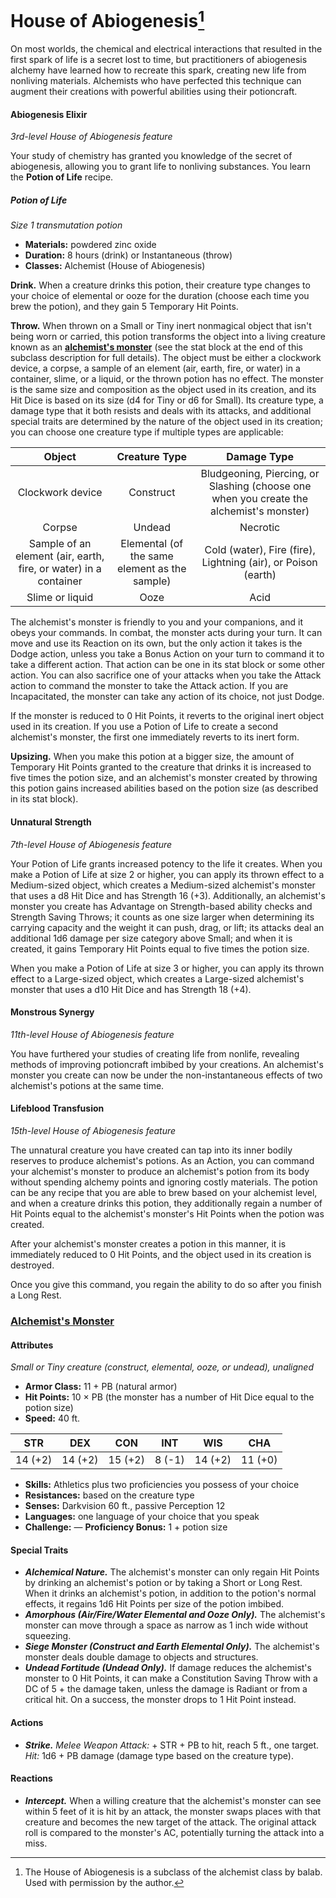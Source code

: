 # House of Abiogenesis[^🧪]

On most worlds, the chemical and electrical interactions that resulted in the first spark of life is a secret lost to time, but practitioners of abiogenesis alchemy have learned how to recreate this spark, creating new life from nonliving materials. Alchemists who have perfected this technique can augment their creations with powerful abilities using their potioncraft.

#### Abiogenesis Elixir

_3rd-level House of Abiogenesis feature_

Your study of chemistry has granted you knowledge of the secret of abiogenesis, allowing you to grant life to nonliving substances. You learn the **Potion of Life** recipe.

##### Potion of Life

_Size 1 transmutation potion_

- **Materials:** powdered zinc oxide
- **Duration:** 8 hours (drink) or Instantaneous (throw)
- **Classes:** Alchemist (House of Abiogenesis)

**Drink.** When a creature drinks this potion, their creature type changes to your choice of elemental or ooze for the duration (choose each time you brew the potion), and they gain 5 Temporary Hit Points.

**Throw.** When thrown on a Small or Tiny inert nonmagical object that isn't being worn or carried, this potion transforms the object into a living creature known as an **[alchemist's monster](#alchemists-monster)** (see the stat block at the end of this subclass description for full details). The object must be either a clockwork device, a corpse, a sample of an element (air, earth, fire, or water) in a container, slime, or a liquid, or the thrown potion has no effect. The monster is the same size and composition as the object used in its creation, and its Hit Dice is based on its size (d4 for Tiny or d6 for Small). Its creature type, a damage type that it both resists and deals with its attacks, and additional special traits are determined by the nature of the object used in its creation; you can choose one creature type if multiple types are applicable:

| Object | Creature Type | Damage Type |
|:-:|:-:|:-:|
| Clockwork device | Construct | Bludgeoning, Piercing, or Slashing (choose one when you create the alchemist's monster) |
| Corpse | Undead | Necrotic |
| Sample of an element (air, earth, fire, or water) in a container | Elemental (of the same element as the sample) | Cold (water), Fire (fire), Lightning (air), or Poison (earth) |
| Slime or liquid | Ooze | Acid |

The alchemist's monster is friendly to you and your companions, and it obeys your commands. In combat, the monster acts during your turn. It can move and use its Reaction on its own, but the only action it takes is the Dodge action, unless you take a Bonus Action on your turn to command it to take a different action. That action can be one in its stat block or some other action. You can also sacrifice one of your attacks when you take the Attack action to command the monster to take the Attack action. If you are Incapacitated, the monster can take any action of its choice, not just Dodge.

If the monster is reduced to 0 Hit Points, it reverts to the original inert object used in its creation. If you use a Potion of Life to create a second alchemist's monster, the first one immediately reverts to its inert form.

**Upsizing.** When you make this potion at a bigger size, the amount of Temporary Hit Points granted to the creature that drinks it is increased to five times the potion size, and an alchemist's monster created by throwing this potion gains increased abilities based on the potion size (as described in its stat block).

#### Unnatural Strength

_7th-level House of Abiogenesis feature_

Your Potion of Life grants increased potency to the life it creates. When you make a Potion of Life at size 2 or higher, you can apply its thrown effect to a Medium-sized object, which creates a Medium-sized alchemist's monster that uses a d8 Hit Dice and has Strength 16 (+3). Additionally, an alchemist's monster you create has Advantage on Strength-based ability checks and Strength Saving Throws; it counts as one size larger when determining its carrying capacity and the weight it can push, drag, or lift; its attacks deal an additional 1d6 damage per size category above Small; and when it is created, it gains Temporary Hit Points equal to five times the potion size.

When you make a Potion of Life at size 3 or higher, you can apply its thrown effect to a Large-sized object, which creates a Large-sized alchemist's monster that uses a d10 Hit Dice and has Strength 18 (+4).

#### Monstrous Synergy

_11th-level House of Abiogenesis feature_

You have furthered your studies of creating life from nonlife, revealing methods of improving potioncraft imbibed by your creations. An alchemist's monster you create can now be under the non-instantaneous effects of two alchemist's potions at the same time.

#### Lifeblood Transfusion

_15th-level House of Abiogenesis feature_

The unnatural creature you have created can tap into its inner bodily reserves to produce alchemist's potions. As an Action, you can command your alchemist's monster to produce an alchemist's potion from its body without spending alchemy points and ignoring costly materials. The potion can be any recipe that you are able to brew based on your alchemist level, and when a creature drinks this potion, they additionally regain a number of Hit Points equal to the alchemist's monster's Hit Points when the potion was created.

After your alchemist's monster creates a potion in this manner, it is immediately reduced to 0 Hit Points, and the object used in its creation is destroyed.

Once you give this command, you regain the ability to do so after you finish a Long Rest.

### [Alchemist's Monster](https://github.com/mpanighetti/dnd5e-monsters/blob/main/special/alchemists-monster.md)

#### Attributes

_Small or Tiny creature (construct, elemental, ooze, or undead), unaligned_

- **Armor Class:** 11 + PB (natural armor)
- **Hit Points:** 10 × PB (the monster has a number of Hit Dice equal to the potion size)
- **Speed:** 40 ft.

| STR  |  DEX  | CON  | INT  |  WIS  | CHA  |
|:----:|:-----:|:----:|:----:|:-----:|:----:|
| 14 (+2) | 14 (+2) | 15 (+2) | 8 (-1) | 14 (+2) | 11 (+0) |

- **Skills:** Athletics plus two proficiencies you possess of your choice
- **Resistances:** based on the creature type
- **Senses:** Darkvision 60 ft., passive Perception 12
- **Languages:** one language of your choice that you speak
- **Challenge:** — **Proficiency Bonus:** 1 + potion size

#### Special Traits

- _**Alchemical Nature.**_ The alchemist's monster can only regain Hit Points by drinking an alchemist's potion or by taking a Short or Long Rest. When it drinks an alchemist's potion, in addition to the potion's normal effects, it regains 1d6 Hit Points per size of the potion imbibed.
- _**Amorphous (Air/Fire/Water Elemental and Ooze Only).**_ The alchemist's monster can move through a space as narrow as 1 inch wide without squeezing.
- _**Siege Monster (Construct and Earth Elemental Only).**_ The alchemist's monster deals double damage to objects and structures.
- _**Undead Fortitude (Undead Only).**_ If damage reduces the alchemist's monster to 0 Hit Points, it can make a Constitution Saving Throw with a DC of 5 + the damage taken, unless the damage is Radiant or from a critical hit. On a success, the monster drops to 1 Hit Point instead.

#### Actions

- _**Strike.** Melee Weapon Attack:_ + STR + PB to hit, reach 5 ft., one target. _Hit:_ 1d6 + PB damage (damage type based on the creature type).

#### Reactions

- _**Intercept.**_ When a willing creature that the alchemist's monster can see within 5 feet of it is hit by an attack, the monster swaps places with that creature and becomes the new target of the attack. The original attack roll is compared to the monster's AC, potentially turning the attack into a miss.

[^🧪]: The House of Abiogenesis is a subclass of the alchemist class by balab. Used with permission by the author.
